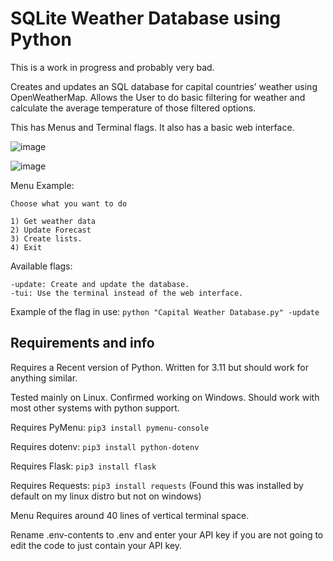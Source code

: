 <h1>SQLite Weather Database using Python</h1> 
This is a work in progress and probably very bad.

Creates and updates an SQL database for capital countries’ weather using OpenWeatherMap.
Allows the User to do basic filtering for weather and calculate the average temperature of those filtered options.

This has Menus and Terminal flags. It also has a basic web interface.


![image](https://github.com/user-attachments/assets/80f9be81-3c2d-4256-a154-c85577de6f2f)

![image](https://github.com/user-attachments/assets/33dc2d4f-bb7a-496d-b44d-2afadb01b951)


Menu Example:
```
Choose what you want to do 

1) Get weather data
2) Update Forecast
3) Create lists.
4) Exit 
```
Available flags:
```
-update: Create and update the database.
-tui: Use the terminal instead of the web interface.
```

Example of the flag in use: `python "Capital Weather Database.py" -update`

<h2>Requirements and info</h2>

Requires a Recent version of Python. Written for 3.11 but should work for anything similar.

Tested mainly on Linux. Confirmed working on Windows. Should work with most other systems with python support.

Requires PyMenu: `pip3 install pymenu-console`

Requires dotenv: `pip3 install python-dotenv`

Requires Flask: `pip3 install flask`

Requires Requests: `pip3 install requests` (Found this was installed by default on my linux distro but not on windows)

Menu Requires around 40 lines of vertical terminal space.

Rename .env-contents to .env and enter your API key if you are not going to edit the code to just contain your API key.
